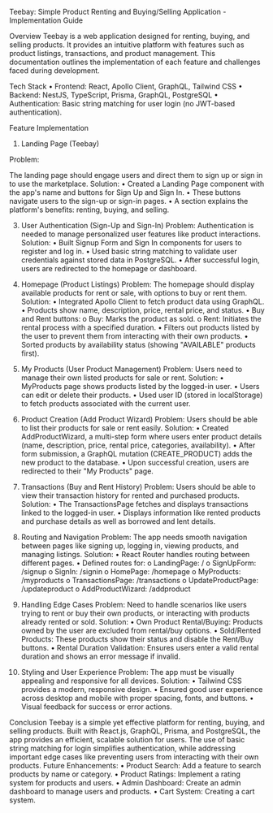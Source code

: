 Teebay: Simple Product Renting and Buying/Selling Application - Implementation Guide

Overview
Teebay is a web application designed for renting, buying, and selling products. It provides an intuitive platform with features such as product listings, transactions, and product management. This documentation outlines the implementation of each feature and challenges faced during development.

Tech Stack
•	Frontend: React, Apollo Client, GraphQL, Tailwind CSS
•	Backend: NestJS, TypeScript, Prisma, GraphQL, PostgreSQL
•	Authentication: Basic string matching for user login (no JWT-based authentication).

Feature Implementation

1.	Landing Page (Teebay)
   
Problem:

The landing page should engage users and direct them to sign up or sign in to use the marketplace.
Solution:
•	Created a Landing Page component with the app's name and buttons for Sign Up and Sign In.
•	These buttons navigate users to the sign-up or sign-in pages.
•	A section explains the platform's benefits: renting, buying, and selling.

3.	User Authentication (Sign-Up and Sign-In)
Problem:
Authentication is needed to manage personalized user features like product interactions.
Solution:
•	Built Signup Form and Sign In components for users to register and log in.
•	Used basic string matching to validate user credentials against stored data in PostgreSQL.
•	After successful login, users are redirected to the homepage or dashboard.

4.	Homepage (Product Listings)
Problem:
The homepage should display available products for rent or sale, with options to buy or rent them.
Solution:
•	Integrated Apollo Client to fetch product data using GraphQL.
•	Products show name, description, price, rental price, and status.
•	Buy and Rent buttons:
o	Buy: Marks the product as sold.
o	Rent: Initiates the rental process with a specified duration.
•	Filters out products listed by the user to prevent them from interacting with their own products.
•	Sorted products by availability status (showing "AVAILABLE" products first).

5.	My Products (User Product Management)
Problem:
Users need to manage their own listed products for sale or rent.
Solution:
•	MyProducts page shows products listed by the logged-in user.
•	Users can edit or delete their products.
•	Used user ID (stored in localStorage) to fetch products associated with the current user.

6.	Product Creation (Add Product Wizard)
Problem:
Users should be able to list their products for sale or rent easily.
Solution:
•	Created AddProductWizard, a multi-step form where users enter product details (name, description, price, rental price, categories, availability).
•	After form submission, a GraphQL mutation (CREATE_PRODUCT) adds the new product to the database.
•	Upon successful creation, users are redirected to their "My Products" page.

7.	Transactions (Buy and Rent History)
Problem:
Users should be able to view their transaction history for rented and purchased products.
Solution:
•	The TransactionsPage fetches and displays transactions linked to the logged-in user.
•	Displays information like rented products and purchase details as well as borrowed and lent details.

8.	Routing and Navigation
Problem:
The app needs smooth navigation between pages like signing up, logging in, viewing products, and managing listings.
Solution:
•	React Router handles routing between different pages.
•	Defined routes for:
o	LandingPage: /
o	SignUpForm: /signup
o	SignIn: /signin
o	HomePage: /homepage
o	MyProducts: /myproducts
o	TransactionsPage: /transactions
o	UpdateProductPage: /updateproduct
o	AddProductWizard: /addproduct


9.	Handling Edge Cases
Problem:
Need to handle scenarios like users trying to rent or buy their own products, or interacting with products already rented or sold.
Solution:
•	Own Product Rental/Buying: Products owned by the user are excluded from rental/buy options.
•	Sold/Rented Products: These products show their status and disable the Rent/Buy buttons.
•	Rental Duration Validation: Ensures users enter a valid rental duration and shows an error message if invalid.

10.	Styling and User Experience
Problem:
The app must be visually appealing and responsive for all devices.
Solution:
•	Tailwind CSS provides a modern, responsive design.
•	Ensured good user experience across desktop and mobile with proper spacing, fonts, and buttons.
•	Visual feedback for success or error actions.

Conclusion
Teebay is a simple yet effective platform for renting, buying, and selling products. Built with React.js, GraphQL, Prisma, and PostgreSQL, the app provides an efficient, scalable solution for users. The use of basic string matching for login simplifies authentication, while addressing important edge cases like preventing users from interacting with their own products.
Future Enhancements:
•	Product Search: Add a feature to search products by name or category.
•	Product Ratings: Implement a rating system for products and users.
•	Admin Dashboard: Create an admin dashboard to manage users and products.
•	Cart System: Creating a cart system.

